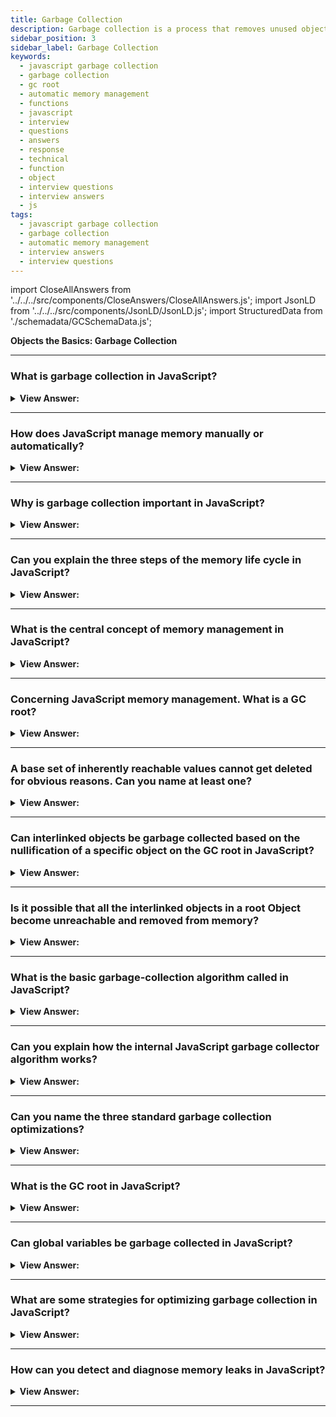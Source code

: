 ```yaml
---
title: Garbage Collection
description: Garbage collection is a process that removes unused objects from memory. The central concept of memory management in JavaScript is reachability. Interview
sidebar_position: 3
sidebar_label: Garbage Collection
keywords:
  - javascript garbage collection
  - garbage collection
  - gc root
  - automatic memory management
  - functions
  - javascript
  - interview
  - questions
  - answers
  - response
  - technical
  - function
  - object
  - interview questions
  - interview answers
  - js
tags:
  - javascript garbage collection
  - garbage collection
  - automatic memory management
  - interview answers
  - interview questions
---
```


import CloseAllAnswers from '../../../src/components/CloseAnswers/CloseAllAnswers.js';
import JsonLD from '../../../src/components/JsonLD/JsonLD.js';
import StructuredData from './schemadata/GCSchemaData.js';

<JsonLD data={StructuredData} />

<head>
  <title>Garbage Collection | JavaScript Phone Interview Questions</title>
</head>

**Objects the Basics: Garbage Collection**

<CloseAllAnswers />

---

### What is garbage collection in JavaScript?

<details>
  <summary><strong>View Answer:</strong></summary>
  <div>
  <div><strong>Interview Response:</strong> Garbage collection in JavaScript is the automatic process of managing memory by freeing up unused memory no longer needed.<br /><br />
  </div>
  </div>
</details>

---

### How does JavaScript manage memory manually or automatically?

<details>
  <summary><strong>View Answer:</strong></summary>
  <div>
  <div><strong>Interview Response:</strong> JavaScript automatically allocates memory when objects are created and clears the memory when the object no longer references it. (Garbage Collection)
</div><br />

:::note

This automaticity is a potential source of confusion: it can give developers the false impression that they do not need to worry about memory management.

:::

  </div>
</details>

---

### Why is garbage collection important in JavaScript?

<details>
  <summary><strong>View Answer:</strong></summary>
  <div>
  <div><strong>Interview Response:</strong> Garbage collection is important in JavaScript because it prevents memory leaks and improves overall performance by managing memory automatically.<br /><br />
  </div>
  </div>
</details>

---

### Can you explain the three steps of the memory life cycle in JavaScript?

<details>
  <summary><strong>View Answer:</strong></summary>
  <div>
  <div><strong>Interview Response:</strong> The memory life cycle includes allocating, using, and releasing the allocated memory when it is no longer needed.</div><br />
  <div><strong>Technical Response:</strong> The three steps in the memory life cycle include allocating memory, using the allocated memory, and releasing the allocated memory when it is no longer needed. The last part is more implicit in JavaScript than in low-level languages.<br /><br />
  </div><br />
  <div><strong className="codeExample">Code Example:</strong><br /><br />

  <div></div>

```js
var n = 123; // allocates memory for a number
var s = 'azerty'; // allocates memory for a string

var o = {
  a: 1,
  b: null,
}; // allocates memory for an object and contained values

// allocates memory for the array and contained values
var a = [1, null, 'abra'];

function f(a) {
  return a + 2;
} // allocates a function (which is a callable object)

// function expressions also allocate an object
someElement.addEventListener(
  'click',
  function () {
    someElement.style.backgroundColor = 'blue';
  },
  false
);

var n = null;
```

  </div>
  </div>
</details>

---

### What is the central concept of memory management in JavaScript?

<details>
  <summary><strong>View Answer:</strong></summary>
  <div>
  <div><strong>Interview Response:</strong> The central concept of memory management in JavaScript is reachability. Simply put, "reachable" means values that are accessible or usable somehow and are guaranteed to be stored in memory.
</div>
  </div>
</details>

---

### Concerning JavaScript memory management. What is a GC root?

<details>
  <summary><strong>View Answer:</strong></summary>
  <div><div><strong>Interview Response:</strong> A GC root in JavaScript is an object that is inherently accessible, like global variables. It's the starting point for garbage collection, which identifies unneeded objects to reclaim memory.
</div><br/><br/>
  <div><strong>Technical Response:</strong> A "root" is simply an object that the garbage collector assumes is reachable by default, which then has its references traced to find all other current objects that are reachable. Any object that is not reachable through any reference chain of any root objects is considered unreachable and eventually gets destroyed by the garbage collector.
</div>
  </div>
</details>

---

### A base set of inherently reachable values cannot get deleted for obvious reasons. Can you name at least one?

<details>
  <summary><strong>View Answer:</strong></summary>
  <div>
  <div><strong>Interview Response:</strong> One inherently reachable value in JavaScript that cannot be deleted is the global object, which is the top-level object in the scope chain.
</div><br />
  <div><strong className="codeExample">Code Example:</strong><br /><br />

  <div></div>

```js
Before:

// global -> {nothingness}

After:

// global -> var a -> object { foo: "bar" }

null:

// global -> var a -> null
```

:::note

JavaScript cannot delete Global variables directly, and the global variable must be set to null before the memory can be collected. However, the variable still exists and references null (nothingness).

:::

  </div>
  </div>
</details>

---

### Can interlinked objects be garbage collected based on the nullification of a specific object on the GC root in JavaScript?

<details>
  <summary><strong>View Answer:</strong></summary>
  <div>
  <div><strong>Interview Response:</strong> Yes, the deleted or nullified object gets garbage collected even if it is part of a GC root or one of its properties references another object.
</div><br />
  <div><strong className="codeExample">Code Example:</strong><br /><br />

  <div></div>

```js
function marry(man, woman) {
  woman.husband = man;
  man.wife = woman;

  return {
    father: man,
    mother: woman,
  };
}

let family = marry({ name: 'John' }, { name: 'Ann' });

// if we delete both, then we can see that John has no incoming reference any more

delete family.father;
delete family.mother.husband;
```

  </div>
  </div>
</details>

---

### Is it possible that all the interlinked objects in a root Object become unreachable and removed from memory?

<details>
  <summary><strong>View Answer:</strong></summary>
  <div>
  <div><strong>Interview Response:</strong> Yes, interlinked objects can be garbage collected based on the nullification of a specific object on the GC root in JavaScript, as long as they are not reachable from any other live object.
  </div><br />
  <div><strong className="codeExample">Code Example:</strong><br /><br />

  <div></div>

```js
let family = marry(
  {
    name: 'John',
  },
  {
    name: 'Ann',
  }
);

/**
 * below the root has been nullified and all corresponding
 * interlinked objects will be garbage collected
 */

family = null;
```

  </div>
  </div>
</details>

---

### What is the basic garbage-collection algorithm called in JavaScript?

<details>
  <summary><strong>View Answer:</strong></summary>
  <div>
  <div><strong>Interview Response:</strong> The basic garbage-collection algorithm in JavaScript is called Mark and Sweep. It marks live objects and sweeps away the unreachable ones.
</div>
  </div>
</details>

---

### Can you explain how the internal JavaScript garbage collector algorithm works?

<details>
  <summary><strong>View Answer:</strong></summary>
  <div>
   <div><strong>Interview Response:</strong> The JavaScript garbage collector uses the Mark and Sweep algorithm. It first identifies and marks all live objects, then sweeps and removes unreachable objects, and finally compacts memory to reduce fragmentation.
  </div><br /><br />
  <div><strong>Technical Response:</strong><br /><br />
  <strong>The following "garbage collection" steps regularly get performed:</strong><br /><br />
  <ol>
    <li>The garbage collector takes roots and "marks" (remembers) them.</li>
    <li>Then it visits and "marks" all references from them.</li>
    <li>Then it visits marked objects and marks their references. The garbage collector remembers all visited objects so as not to visit the same object twice in the future.</li>
    <li>And so on until every reachable (from the roots) reference is visited.</li>
    <li>All objects except marked ones get removed.</li>
  </ol>
</div>
  </div>
</details>

---

### Can you name the three standard garbage collection optimizations?

<details>
  <summary><strong>View Answer:</strong></summary>
  <div>
  <div><strong>Interview Response:</strong> The three standard garbage collection optimizations are generational collection, incremental collection, and idle-time collection in JavaScript.
</div><br />

:::note

You should note that each engine implements different tweaks and techniques.

:::

  </div>
</details>

---

### What is the GC root in JavaScript?

<details>
  <summary><strong>View Answer:</strong></summary>
  <div>
  <div><strong>Interview Response:</strong> The GC root in JavaScript is the starting point for the garbage collector's traversal of objects in memory, typically including global variables.<br /><br />
  </div>
  </div>
</details>

---

### Can global variables be garbage collected in JavaScript?

<details>
  <summary><strong>View Answer:</strong></summary>
  <div>
  <div><strong>Interview Response:</strong> Yes, a global variable that is equal to null is garbage collected in JavaScript. This is because the garbage collector will remove any object that is no longer referenced by any other variable. When a global variable is set to null, it no longer references any object so that it can be garbage collected.<br /><br />
  </div>  
  </div>
</details>

---

### What are some strategies for optimizing garbage collection in JavaScript?

<details>
  <summary><strong>View Answer:</strong></summary>
  <div>
  <div><strong>Interview Response:</strong> Strategies for optimizing garbage collection in JavaScript include minimizing global variables, avoiding circular references, utilizing weak references to objects, and reducing object creation and deletion.<br /><br />
  </div>  
  </div>
</details>

---

### How can you detect and diagnose memory leaks in JavaScript?

<details>
  <summary><strong>View Answer:</strong></summary>
  <div>
  <div><strong>Interview Response:</strong> We can detect and diagnose memory leaks in JavaScript by profiling memory usage, analyzing heap snapshots, using Chrome DevTools, monitoring performance, and employing garbage collection tracking.<br /><br />
  </div>  
  </div>
</details>

---
